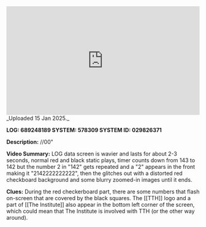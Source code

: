 
<iframe 
  src="https://drive.google.com/file/d/1-zDu6gHTc22lRQE6cOcBlmgGrSJJaf5D/preview" 
  style="width:100%; aspect-ratio:16/9; border:0;"
  allowfullscreen>
</iframe>
_Uploaded 15 Jan 2025._

**LOG: 689248189
SYSTEM: 578309
SYSTEM ID: 029826371**

**Description:** //00"

**Video Summary:** LOG data screen is wavier and lasts for about 2-3 seconds, normal red and black static plays, timer counts down from 143 to 142 but the number 2 in "142" gets repeated and a "2" appears in the front making it "2142222222222", then the glitches out with a distorted red checkboard background and some blurry zoomed-in images until it ends.

**Clues:** During the red checkerboard part, there are some numbers that flash on-screen that are covered by the black squares. The [[TTH]] logo and a part of [[The Institute]] also appear in the bottom left corner of the screen, which could mean that The Institute is involved with TTH (or the other way around).